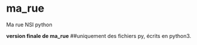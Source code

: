 # ma_rue
Ma rue NSI python


**version finale de ma_rue**
##uniquement des fichiers py, écrits en python3.
